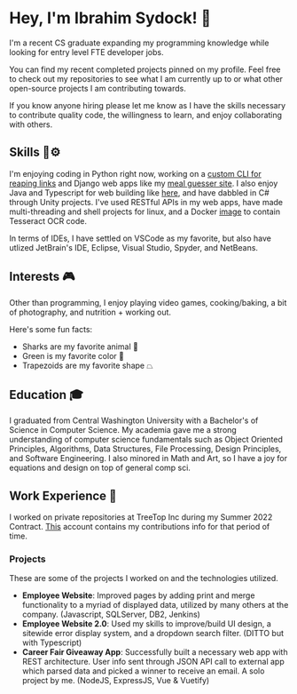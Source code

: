 # Hey, I'm Ibrahim Sydock! 🦈
I'm a recent CS graduate expanding my programming knowledge while looking for entry level FTE developer jobs. 

You can find my recent completed projects pinned on my profile. Feel free to check out my repositories to see what I am currently up to or what other open-source projects I am contributing towards.

If you know anyone hiring please let me know as I have the skills necessary to contribute quality code, the willingness to learn, and enjoy collaborating with others.

## Skills 💪⚙️
I'm enjoying coding in Python right now, working on a [custom CLI for reaping links](https://github.com/sharktrexer/link-reaper) and Django web apps like my [meal guesser site](https://github.com/sharktrexer/Meal_Guesser). I also enjoy Java and Typescript for web building like [here](https://github.com/sharktrexer/Tooth-Brush-Timer), and have dabbled in C# through Unity projects.
I've used RESTful APIs in my web apps, have made multi-threading and shell projects for linux, and a Docker [image](https://hub.docker.com/r/ibrahimsydock/tesseract-receipt-reader) to contain Tesseract OCR code.

In terms of IDEs, I have settled on VSCode as my favorite, but also have utlized JetBrain's IDE, Eclipse, Visual Studio, Spyder, and NetBeans.

## Interests 🎮
Other than programming, I enjoy playing video games, cooking/baking, a bit of photography, and nutrition + working out. 

Here's some fun facts:
- Sharks are my favorite animal 🦈
- Green is my favorite color 💚
- Trapezoids are my favorite shape ⏢

## Education 🎓
I graduated from Central Washington University with a Bachelor's of Science in Computer Science. My academia gave me a strong understanding of computer science fundamentals such as Object Oriented Principles, Algorithms, Data Structures, File Processing, Design Principles, and Software Engineering. I also minored in Math and Art, so I have a joy for equations and design on top of general comp sci.

## Work Experience 💼
I worked on private repositories at TreeTop Inc during my Summer 2022 Contract. [This](https://github.com/isydock?tab=overview&from=2022-12-01&to=2022-12-31) account contains my contributions info for that period of time.
### Projects
These are some of the projects I worked on and the technologies  utilized.
- **Employee Website**: Improved pages by adding print and merge functionality to a myriad of displayed data, utilized by many others at the company. (Javascript, SQLServer, DB2, Jenkins)
- **Employee Website 2.0**: Used my skills to improve/build UI design, a sitewide error display system, and a dropdown search filter. (DITTO but with Typescript)
- **Career Fair Giveaway App**: Successfully built a necessary web app with REST architecture. User info sent through JSON API call to external app which parsed data and picked a winner to receive an email. A solo project by me. (NodeJS, ExpressJS, Vue & Vuetify)

<!--
**sharktrexer/sharktrexer** is a ✨ _special_ ✨ repository because its `README.md` (this file) appears on your GitHub profile.

Here are some ideas to get you started:

- 🔭 I’m currently working on ...
- 🌱 I’m currently learning ...
- 👯 I’m looking to collaborate on ...
- 🤔 I’m looking for help with ...
- 💬 Ask me about ...
- 📫 How to reach me: ...
- 😄 Pronouns: ...
- ⚡ Fun fact: ...
-->
